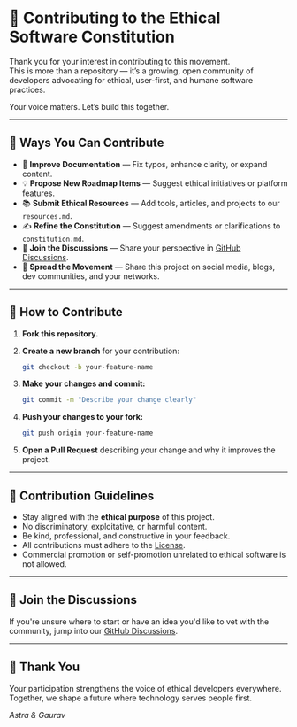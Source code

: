# 🤝 Contributing to the Ethical Software Constitution

Thank you for your interest in contributing to this movement.  
This is more than a repository — it’s a growing, open community of developers advocating for ethical, user-first, and humane software practices.

Your voice matters. Let’s build this together.

---

## 📌 Ways You Can Contribute

- 📖 **Improve Documentation** — Fix typos, enhance clarity, or expand content.
- 💡 **Propose New Roadmap Items** — Suggest ethical initiatives or platform features.
- 📚 **Submit Ethical Resources** — Add tools, articles, and projects to our `resources.md`.
- ✍️ **Refine the Constitution** — Suggest amendments or clarifications to `constitution.md`.
- 📝 **Join the Discussions** — Share your perspective in [GitHub Discussions](https://github.com/gaurav-jain000/Ethical-Software-Constitution/discussions).
- 📢 **Spread the Movement** — Share this project on social media, blogs, dev communities, and your networks.

---

## 📖 How to Contribute

1. **Fork this repository.**

2. **Create a new branch** for your contribution:

    ```bash
    git checkout -b your-feature-name
    ```

3. **Make your changes and commit:**

    ```bash
    git commit -m "Describe your change clearly"
    ```

4. **Push your changes to your fork:**

    ```bash
    git push origin your-feature-name
    ```

5. **Open a Pull Request** describing your change and why it improves the project.

---

## 📣 Contribution Guidelines

- Stay aligned with the **ethical purpose** of this project.
- No discriminatory, exploitative, or harmful content.
- Be kind, professional, and constructive in your feedback.
- All contributions must adhere to the [License](./license.md).
- Commercial promotion or self-promotion unrelated to ethical software is not allowed.

---

## 📌 Join the Discussions

If you're unsure where to start or have an idea you'd like to vet with the community, jump into our [GitHub Discussions](https://github.com/gaurav-jain000/Ethical-Software-Constitution/discussions).

---

## 💛 Thank You

Your participation strengthens the voice of ethical developers everywhere.  
Together, we shape a future where technology serves people first.

*Astra & Gaurav*
